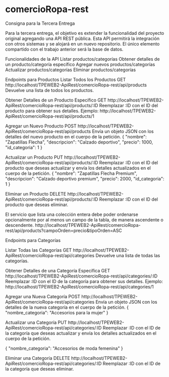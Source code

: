 # comercioRopa-rest
Consigna para la Tercera Entrega

Para la tercera entrega, el objetivo es extender la funcionalidad del proyecto original agregando una API REST pública. Esta API permitirá la integración con otros sistemas y se alojará en un nuevo repositorio. El único elemento compartido con el trabajo anterior será la base de datos.

Funcionalidades de la API
Listar productos/categorías
Obtener detalles de un producto/categoría específico
Agregar nuevos productos/categorías
Actualizar productos/categorías
Eliminar productos/categorías

Endpoints para Productos
Listar Todos los Productos
GET http://localhost/TPEWEB2-ApiRest/comercioRopa-rest/api/products
Devuelve una lista de todos los productos.

Obtener Detalles de un Producto Específico
GET http://localhost/TPEWEB2-ApiRest/comercioRopa-rest/api/products/:ID
Reemplazar :ID con el ID del producto para obtener sus detalles.
Ejemplo: http://localhost/TPEWEB2-ApiRest/comercioRopa-rest/api/products/1

Agregar un Nuevo Producto
POST http://localhost/TPEWEB2-ApiRest/comercioRopa-rest/api/products
Envía un objeto JSON con los detalles del nuevo producto en el cuerpo de la petición.
{
  "nombre": "Zapatillas Flecha",
  "descripcion": "Calzado deportivo",
  "precio": 1000,
  "id_categoria": 1
}

Actualizar un Producto
PUT http://localhost/TPEWEB2-ApiRest/comercioRopa-rest/api/products/:ID
Reemplazar :ID con el ID del producto que deseas actualizar y envía los detalles actualizados en el cuerpo de la petición.
{
  "nombre": "Zapatillas Flecha Premium",
  "descripcion": "Calzado deportivo premium",
  "precio": 2000,
  "id_categoria": 1
}

Eliminar un Producto
DELETE http://localhost/TPEWEB2-ApiRest/comercioRopa-rest/api/products/:ID
Reemplazar :ID con el ID del producto que deseas eliminar.


El servicio que lista una colección entera debe poder ordenarse opcionalmente por al menos un campo de la tabla, de manera ascendente o descendente.
http://localhost/TPEWEB2-ApiRest/comercioRopa-rest/api/products?campoOrden=precio&tipoOrden=ASC

Endpoints para Categorías

Listar Todas las Categorías
GET http://localhost/TPEWEB2-ApiRest/comercioRopa-rest/api/categories
Devuelve una lista de todas las categorías.

Obtener Detalles de una Categoría Específica
GET http://localhost/TPEWEB2-ApiRest/comercioRopa-rest/api/categories/:ID
Reemplazar :ID con el ID de la categoría para obtener sus detalles.
Ejemplo: http://localhost/TPEWEB2-ApiRest/comercioRopa-rest/api/categories/1

Agregar una Nueva Categoría
POST http://localhost/TPEWEB2-ApiRest/comercioRopa-rest/api/categories
Envía un objeto JSON con los detalles de la nueva categoría en el cuerpo de la petición.
{
  "nombre_categoria": "Accesorios para la mujer"
}

Actualizar una Categoría
PUT http://localhost/TPEWEB2-ApiRest/comercioRopa-rest/api/categories/:ID
Reemplazar :ID con el ID de la categoría que deseas actualizar y envía los detalles actualizados en el cuerpo de la petición.

{
  "nombre_categoria": "Accesorios de moda femenina"
}

Eliminar una Categoría
DELETE http://localhost/TPEWEB2-ApiRest/comercioRopa-rest/api/categories/:ID
Reemplazar :ID con el ID de la categoría que deseas eliminar.